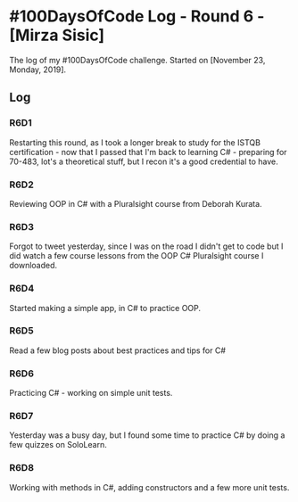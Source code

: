 # #100DaysOfCode Log - Round 6 - [Mirza Sisic]

The log of my #100DaysOfCode challenge. Started on [November 23, Monday, 2019].

## Log

###  R6D1
Restarting this round, as I took a longer break to study for the ISTQB certification - now that I passed that I'm back to learning C# - preparing for 70-483, lot's a theoretical stuff, but I recon it's a good credential to have.

###  R6D2
Reviewing OOP in C# with a Pluralsight course from Deborah Kurata.

###  R6D3
Forgot to tweet yesterday, since I was on the road I didn't get to code but I did watch a few course lessons from the OOP C# Pluralsight course I downloaded.

###  R6D4
Started making a simple app, in C# to practice OOP.

###  R6D5
Read a few blog posts about best practices and tips for C#

###  R6D6
Practicing C# - working on simple unit tests.

###  R6D7
Yesterday was a busy day, but I found some time to practice C# by doing a few quizzes on SoloLearn.

###  R6D8
Working with methods in C#, adding constructors and a few more unit tests.